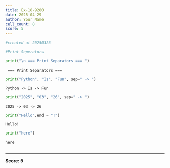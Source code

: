 ```yaml
---
title: Ex-18-9280
date: 2025-04-29
author: Your Name
cell_count: 8
score: 5
---
```


```python
#created at 20250326
```


```python
#Print Seperators
```


```python
print("\n === Print Separators === ")
```

    
     === Print Separators === 



```python
print("Python", "Is", "Fun", sep=" -> ")
```

    Python -> Is -> Fun



```python
print("2025", "03", "26", sep=" -> ") 
```

    2025 -> 03 -> 26



```python
print("Hello",end = "!")
```

    Hello!


```python
print("here")
```

    here



```python

```


---
**Score: 5**